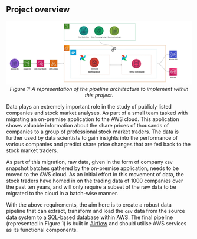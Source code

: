 ## Project overview


<p align='center'>
     <img src="figs/end-to-end-pipeline.jpg"
     alt='Figure 1: Completed data pipeline'
     width=1000px/>
     <br>
     <em>Figure 1: A representation of the pipeline architecture to implement within this project.</em>
</p>

Data plays an extremely important role in the study of publicly listed companies and stock market analyses. As part of a small team tasked with migrating an on-premise application to the AWS cloud. This application shows valuable information about the share prices of thousands of companies to a group of professional stock market traders. The data is further used by data scientists to gain insights into the performance of various companies and predict share price changes that are fed back to the stock market traders.

As part of this migration, raw data, given in the form of company `csv` snapshot batches gathered by the on-premise application, needs to be moved to the AWS cloud. As an initial effort in this movement of data, the stock traders have homed in on the trading data of 1000 companies over the past ten years, and will only require a subset of the raw data to be migrated to the cloud in a batch-wise manner.  

With the above requirements, the aim here is to create a robust data pipeline that can extract, transform and load the `csv` data from the source data system to a SQL-based database within AWS. The final pipeline (represented in Figure 1) is built in [Airflow](https://airflow.apache.org/) and should utilise AWS services as its functional components. 

